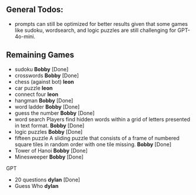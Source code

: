 ## General Todos:
- prompts can still be optimized for better results given that some games like sudoku, wordsearch, and logic puzzles are still challenging for GPT-4o-mini.

## Remaining Games
- sudoku **Bobby** [Done]
- crosswords **Bobby** [Done]
- chess (against bot) **leon** 
- car puzzle **leon**
- connect four **leon**
- hangman **Bobby** [Done]
- word ladder **Bobby** [Done]
- guess the number **Bobby** [Done]
- word search Players find hidden words within a grid of letters presented in text format. **Bobby** [Done]
- logic puzzles **Bobby** [Done]
- fifteen puzzle A sliding puzzle that consists of a frame of numbered square tiles in random order with one tile missing. **Bobby** [Done]
- Tower of Hanoi **Bobby** [Done]
- Minesweeper **Bobby** [Done]

GPT 
- 20 questions **dylan** [Done]
- Guess Who **dylan**